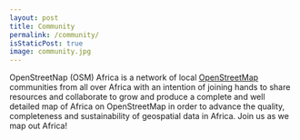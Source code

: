 ```yaml
---
layout: post
title: Community 
permalink: /community/
isStaticPost: true
image: community.jpg
---
```

OpenStreetNap (OSM) Africa is a network of local [OpenStreetMap](//openstreetmap.org) communities from all over Africa with an intention of joining hands to share resources and collaborate to grow and produce a complete and well detailed map of Africa on OpenStreetMap in order to advance the quality, completeness and sustainability of geospatial data in Africa. Join us as we map out Africa!
